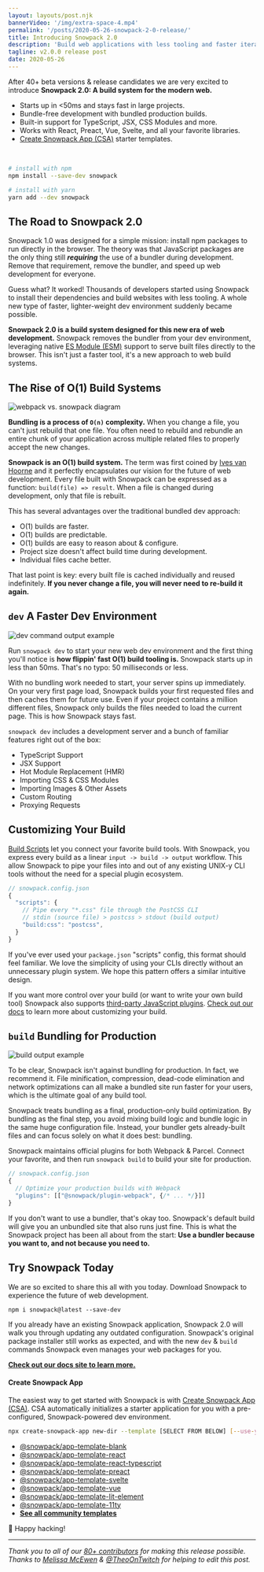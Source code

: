 ```yaml
---
layout: layouts/post.njk
bannerVideo: '/img/extra-space-4.mp4'
permalink: '/posts/2020-05-26-snowpack-2-0-release/'
title: Introducing Snowpack 2.0
description: 'Build web applications with less tooling and faster iteration.'
tagline: v2.0.0 release post
date: 2020-05-26
---
```


After 40+ beta versions & release candidates we are very excited to introduce **Snowpack 2.0: A build system for the modern web.**

- Starts up in <50ms and stays fast in large projects.
- Bundle-free development with bundled production builds.
- Built-in support for TypeScript, JSX, CSS Modules and more.
- Works with React, Preact, Vue, Svelte, and all your favorite libraries.
- [Create Snowpack App (CSA)](</#create-snowpack-app-(csa)>) starter templates.

<br/>

```bash
# install with npm
npm install --save-dev snowpack

# install with yarn
yarn add --dev snowpack
```

## The Road to Snowpack 2.0

Snowpack 1.0 was designed for a simple mission: install npm packages to run directly in the browser. The theory was that JavaScript packages are the only thing still **_requiring_** the use of a bundler during development. Remove that requirement, remove the bundler, and speed up web development for everyone.

Guess what? It worked! Thousands of developers started using Snowpack to install their dependencies and build websites with less tooling. A whole new type of faster, lighter-weight dev environment suddenly became possible.

**Snowpack 2.0 is a build system designed for this new era of web development.** Snowpack removes the bundler from your dev environment, leveraging native [ES Module (ESM)](https://developer.mozilla.org/en-US/docs/Web/JavaScript/Reference/Statements/import) support to serve built files directly to the browser. This isn't just a faster tool, it's a new approach to web build systems.

## The Rise of O(1) Build Systems

![webpack vs. snowpack diagram](/img/snowpack-unbundled-example-3.png)

**Bundling is a process of `O(n)` complexity.** When you change a file, you can't just rebuild that one file. You often need to rebuild and rebundle an entire chunk of your application across multiple related files to properly accept the new changes.

**Snowpack is an O(1) build system.** The term was first coined by [Ives van Hoorne](https://www.youtube.com/watch?v=Yu9zcJJ4Uz0) and it perfectly encapsulates our vision for the future of web development. Every file built with Snowpack can be expressed as a function: `build(file) => result`. When a file is changed during development, only that file is rebuilt.

This has several advantages over the traditional bundled dev approach:

- O(1) builds are faster.
- O(1) builds are predictable.
- O(1) builds are easy to reason about & configure.
- Project size doesn't affect build time during development.
- Individual files cache better.

That last point is key: every built file is cached individually and reused indefinitely. **If you never change a file, you will never need to re-build it again.**

## `dev` A Faster Dev Environment

![dev command output example](/img/snowpack-dev-startup-2.png)

Run `snowpack dev` to start your new web dev environment and the first thing you'll notice is **how flippin' fast O(1) build tooling is.** Snowpack starts up in less than 50ms. That's no typo: 50 milliseconds or less.

With no bundling work needed to start, your server spins up immediately. On your very first page load, Snowpack builds your first requested files and then caches them for future use. Even if your project contains a million different files, Snowpack only builds the files needed to load the current page. This is how Snowpack stays fast.

`snowpack dev` includes a development server and a bunch of familiar features right out of the box:

- TypeScript Support
- JSX Support
- Hot Module Replacement (HMR)
- Importing CSS & CSS Modules
- Importing Images & Other Assets
- Custom Routing
- Proxying Requests

## Customizing Your Build

[Build Scripts](/#build-scripts) let you connect your favorite build tools. With Snowpack, you express every build as a linear `input -> build -> output` workflow. This allow Snowpack to pipe your files into and out of any existing UNIX-y CLI tools without the need for a special plugin ecosystem.

```js
// snowpack.config.json
{
  "scripts": {
    // Pipe every "*.css" file through the PostCSS CLI
    // stdin (source file) > postcss > stdout (build output)
    "build:css": "postcss",
  }
}
```

If you've ever used your `package.json` "scripts" config, this format should feel familiar. We love the simplicity of using your CLIs directly without an unnecessary plugin system. We hope this pattern offers a similar intuitive design.

If you want more control over your build (or want to write your own build tool) Snowpack also supports [third-party JavaScript plugins](/#build-plugins). [Check out our docs](/#build-scripts) to learn more about customizing your build.

## `build` Bundling for Production

![build output example](/img/snowpack-build-example.png)

To be clear, Snowpack isn't against bundling for production. In fact, we recommend it. File minification, compression, dead-code elimination and network optimizations can all make a bundled site run faster for your users, which is the ultimate goal of any build tool.

Snowpack treats bundling as a final, production-only build optimization. By bundling as the final step, you avoid mixing build logic and bundle logic in the same huge configuration file. Instead, your bundler gets already-built files and can focus solely on what it does best: bundling.

Snowpack maintains official plugins for both Webpack & Parcel. Connect your favorite, and then run `snowpack build` to build your site for production.

```js
// snowpack.config.json
{
  // Optimize your production builds with Webpack
  "plugins": [["@snowpack/plugin-webpack", {/* ... */}]]
}
```

If you don't want to use a bundler, that's okay too. Snowpack's default build will give you an unbundled site that also runs just fine. This is what the Snowpack project has been all about from the start: **Use a bundler because you want to, and not because you need to.**

## Try Snowpack Today

We are so excited to share this all with you today. Download Snowpack to experience the future of web development.

```
npm i snowpack@latest --save-dev
```

If you already have an existing Snowpack application, Snowpack 2.0 will walk you through updating any outdated configuration. Snowpack's original package installer still works as expected, and with the new `dev` & `build` commands Snowpack even manages your web packages for you.

**[Check out our docs site to learn more.](https://www.snowpack.dev/)**

#### Create Snowpack App

The easiest way to get started with Snowpack is with [Create Snowpack App (CSA)](https://github.com/pikapkg/snowpack). CSA automatically initializes a starter application for you with a pre-configured, Snowpack-powered dev environment.

```bash
npx create-snowpack-app new-dir --template [SELECT FROM BELOW] [--use-yarn]
```

- [@snowpack/app-template-blank](https://github.com/pikapkg/snowpack/tree/master/create-snowpack-app/app-template-blank)
- [@snowpack/app-template-react](https://github.com/pikapkg/snowpack/tree/master/create-snowpack-app/app-template-react)
- [@snowpack/app-template-react-typescript](https://github.com/pikapkg/snowpack/tree/master/create-snowpack-app/app-template-react-typescript)
- [@snowpack/app-template-preact](https://github.com/pikapkg/snowpack/tree/master/create-snowpack-app/app-template-preact)
- [@snowpack/app-template-svelte](https://github.com/pikapkg/snowpack/tree/master/create-snowpack-app/app-template-svelte)
- [@snowpack/app-template-vue](https://github.com/pikapkg/snowpack/tree/master/create-snowpack-app/app-template-vue)
- [@snowpack/app-template-lit-element](https://github.com/pikapkg/snowpack/tree/master/create-snowpack-app/app-template-lit-element)
- [@snowpack/app-template-11ty](https://github.com/pikapkg/snowpack/tree/master/create-snowpack-app/app-template-11ty)
- **[See all community templates](https://github.com/pikapkg/snowpack/tree/master/create-snowpack-app)**

🐹 Happy hacking!

---

_Thank you to all of our [80+ contributors](https://github.com/pikapkg/snowpack/graphs/contributors) for making this release possible._
_Thanks to [Melissa McEwen](https://twitter.com/melissamcewen) & [@TheoOnTwitch](https://twitter.com/TheoOnTwitch) for helping to edit this post._
